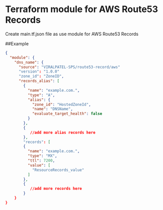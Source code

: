 # Terraform module for AWS Route53 Records

Create main.tf.json file as use module for AWS Route53 Records

##Example
```json
{
  "module": {
    "dns_name": {
      "source": "VIRALPATEL-SPS/route53-record/aws"
      "version": "1.0.0"
      "zone_id": "ZoneID",
      "records_alias": [
        {
          "name": "example.com.",
          "type": "A",
          "alias": {
            "zone_id": "HostedZoneId",
            "name": "DNSName",
            "evaluate_target_health": false
          }
        },
        {
           //add more alias records here
        },
        "records": [
        {
          "name": "example.com.",
          "type": "MX",
          "ttl": 7200,
          "value": [
            "ResourceRecords_value"
          ]
        },
        {
           //add more records here
        }
    }
}
```
